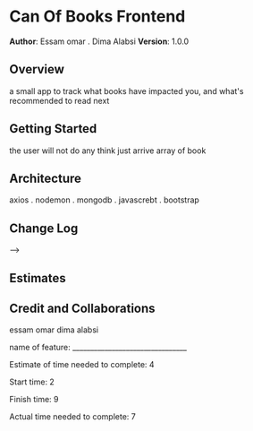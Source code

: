 # Can Of Books Frontend 

**Author**: Essam omar . Dima Alabsi
**Version**: 1.0.0 

## Overview
a small app to track what books have impacted you, and what's recommended to read next

## Getting Started
the user will not do any think just arrive array of book

## Architecture
axios . nodemon . mongodb . javascrebt . bootstrap 

## Change Log

<!-- 01-01-2001 4:59pm - Application now has a fully-functional express server, with a GET route for the location resource. --> -->

## Estimates
<!-- See below -->

## Credit and Collaborations
essam omar 
dima alabsi 

name of feature: ________________________________

Estimate of time needed to complete: 4

Start time: 2

Finish time: 9

Actual time needed to complete: 7